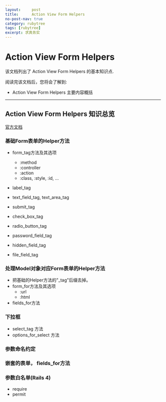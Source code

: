 ```yaml
---
layout:     post
title:      Action View Form Helpers
no-post-nav: true
category: rubytree
tags: [rubytree]
excerpt: 求真务实
---
```


Action View Form Helpers
==============================

该文档列出了 Action View Form Helpers 的基本知识点.

阅读完该文档后，您将会了解到:

* Action View Form Helpers 主要内容概括

--------------------------------------------------------------------------------

Action View Form Helpers 知识总览
---------------------------------------------------

[官方文档](http://guides.rubyonrails.org/form_helpers.html)

### 基础Form表单的Helper方法
- form_tag方法及其选项
  + :method
  + :controller
  + :action
  + :class, :style, :id, ...

- label_tag
- text_field_tag, text_area_tag
- submit_tag
- check_box_tag
- radio_button_tag
- password_field_tag
- hidden_field_tag
- file_field_tag

### 处理Model对象对应Form表单的Helper方法
- 把基础的Helper方法的"_tag"后缀去掉。
- form_for方法及其选项
  + :url
  + :html
- fields_for方法

### 下拉框
- select_tag 方法
- options_for_select 方法

### 参数命名约定

### 嵌套的表单， fields_for方法

### 参数白名单(Rails 4)
- require
- permit

